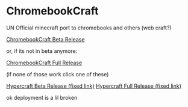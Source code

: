 # ChromebookCraft

UN Official minecraft port to chromebooks and others (web craft?)

[ChromebookCraft Beta Release](https://chromebookcraft.github.io/beta-releases/beta1.0.3)

or, if its not in beta anymore:

[ChromebookCraft Full Release](https://chromebookcraft.github.io/releases/release)


(if none of those work click one of these)

[Hypercraft Beta Release (fixed link)](https://chromebookcraft.github.io/beta-releases/beta1.0.3.html)
[Hypercraft Full Release (fixed link)](https://chromebookcraft.github.io/releases/release.html)

ok deployment is a lil broken
